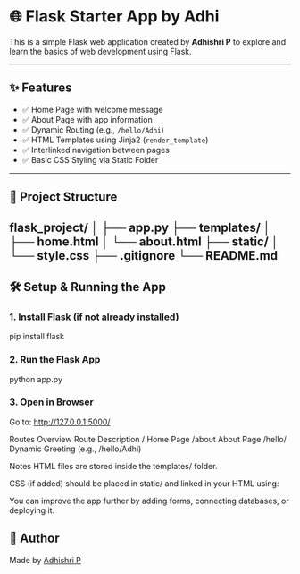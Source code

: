 # 🌐 Flask Starter App by Adhi

This is a simple Flask web application created by **Adhishri P** to explore and learn the basics of web development using Flask.

---

## ✨ Features

- ✅ Home Page with welcome message
- ✅ About Page with app information
- ✅ Dynamic Routing (e.g., `/hello/Adhi`)
- ✅ HTML Templates using Jinja2 (`render_template`)
- ✅ Interlinked navigation between pages
- ✅ Basic CSS Styling via Static Folder

---

## 📁 Project Structure

flask_project/
│
├── app.py
├── templates/
│ ├── home.html
│ └── about.html
├── static/
│ └── style.css
├── .gitignore 
└── README.md 
---

## 🛠️ Setup & Running the App

### 1. Install Flask (if not already installed)

pip install flask

### 2. Run the Flask App

python app.py

### 3. Open in Browser
Go to:
http://127.0.0.1:5000/

Routes Overview
Route	Description
/	Home Page
/about	About Page
/hello/<name>	Dynamic Greeting (e.g., /hello/Adhi)

Notes
HTML files are stored inside the templates/ folder.

CSS (if added) should be placed in static/ and linked in your HTML using:
<link rel="stylesheet" href="{{ url_for('static', filename='style.css') }}">
You can improve the app further by adding forms, connecting databases, or deploying it.

## 👤 Author

Made by [Adhishri P](https://github.com/Adhiperumbar)
